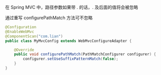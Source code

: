 在 Spring MVC 中，路径参数如果带 . 的话，. 及后面的值将会被忽略

通过重写 configurePathMatch 方法可不忽略

``` java
@Configuration
@EnableWebMvc
@ComponentScan("com.lian")
public class MyMvcConfig extends WebMvcConfigureAdapter {

    @Override
    public void configurePathMatch(PathMatchConfigurer configurer) {
        configurer.setUseSuffixPatternMatch(false);
    }
}
```
